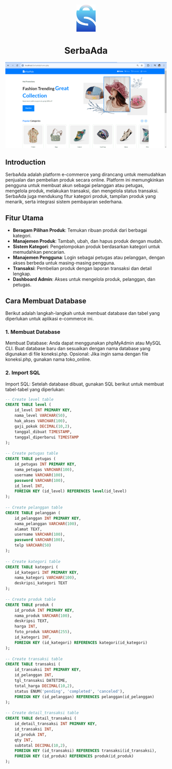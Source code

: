<div align="center">
  <img src="https://github.com/ainurrafi2123/serbaada/blob/main/assets/img/serba.png" alt="Logo Toko" width="60px">
</div>

<div align="center">
  <h1>SerbaAda</h1>
</div>

![Preview Situs Web](https://github.com/ainurrafi2123/serbaada/blob/main/assets/img/previeweb.png) <!-- Ganti dengan path gambar preview yang sesuai -->


## Introduction

SerbaAda adalah platform e-commerce yang dirancang untuk memudahkan penjualan dan pembelian produk secara online. Platform ini memungkinkan pengguna untuk membuat akun sebagai pelanggan atau petugas, mengelola produk, melakukan transaksi, dan mengelola status transaksi. SerbaAda juga mendukung fitur kategori produk, tampilan produk yang menarik, serta integrasi sistem pembayaran sederhana.


## Fitur Utama

- **Beragam Pilihan Produk**: Temukan ribuan produk dari berbagai kategori.
- **Manajemen Produk**: Tambah, ubah, dan hapus produk dengan mudah.
- **Sistem Kategori**: Pengelompokan produk berdasarkan kategori untuk memudahkan pencarian.
- **Manajemen Pengguna**: Login sebagai petugas atau pelanggan, dengan akses berbeda untuk masing-masing pengguna.
- **Transaksi**: Pembelian produk dengan laporan transaksi dan detail lengkap.
- **Dashboard Admin**: Akses untuk mengelola produk, pelanggan, dan petugas.

## Cara Membuat Database

Berikut adalah langkah-langkah untuk membuat database dan tabel yang diperlukan untuk aplikasi e-commerce ini.

### 1. Membuat Database

Membuat Database: Anda dapat menggunakan phpMyAdmin atau MySQL CLI. Buat database baru dan sesuaikan dengan nama database yang digunakan di file koneksi.php.
Opsional: Jika ingin sama dengan file koneksi.php, gunakan nama toko_online.

### 2. Import SQL

Import SQL: Setelah database dibuat, gunakan SQL berikut untuk membuat tabel-tabel yang diperlukan:

```sql
-- Create level table
CREATE TABLE level (
    id_level INT PRIMARY KEY,
    nama_level VARCHAR(50),
    hak_akses VARCHAR(100),
    gaji_pokok DECIMAL(10,2),
    tanggal_dibuat TIMESTAMP,
    tanggal_diperbarui TIMESTAMP
);

-- Create petugas table
CREATE TABLE petugas (
    id_petugas INT PRIMARY KEY,
    nama_petugas VARCHAR(100),
    username VARCHAR(100),
    password VARCHAR(100),
    id_level INT,
    FOREIGN KEY (id_level) REFERENCES level(id_level)
);

-- Create pelanggan table
CREATE TABLE pelanggan (
    id_pelanggan INT PRIMARY KEY,
    nama_pelanggan VARCHAR(100),
    alamat TEXT,
    username VARCHAR(100),
    password VARCHAR(100),
    telp VARCHAR(50)
);

-- Create kategori table
CREATE TABLE kategori (
    id_kategori INT PRIMARY KEY,
    nama_kategori VARCHAR(100),
    deskripsi_kategori TEXT
);

-- Create produk table
CREATE TABLE produk (
    id_produk INT PRIMARY KEY,
    nama_produk VARCHAR(100),
    deskripsi TEXT,
    harga INT,
    foto_produk VARCHAR(255),
    id_kategori INT,
    FOREIGN KEY (id_kategori) REFERENCES kategori(id_kategori)
);

-- Create transaksi table
CREATE TABLE transaksi (
    id_transaksi INT PRIMARY KEY,
    id_pelanggan INT,
    tgl_transaksi DATETIME,
    total_harga DECIMAL(10,2),
    status ENUM('pending', 'completed', 'canceled'),
    FOREIGN KEY (id_pelanggan) REFERENCES pelanggan(id_pelanggan)
);

-- Create detail_transaksi table
CREATE TABLE detail_transaksi (
    id_detail_transaksi INT PRIMARY KEY,
    id_transaksi INT,
    id_produk INT,
    qty INT,
    subtotal DECIMAL(10,2),
    FOREIGN KEY (id_transaksi) REFERENCES transaksi(id_transaksi),
    FOREIGN KEY (id_produk) REFERENCES produk(id_produk)
);
